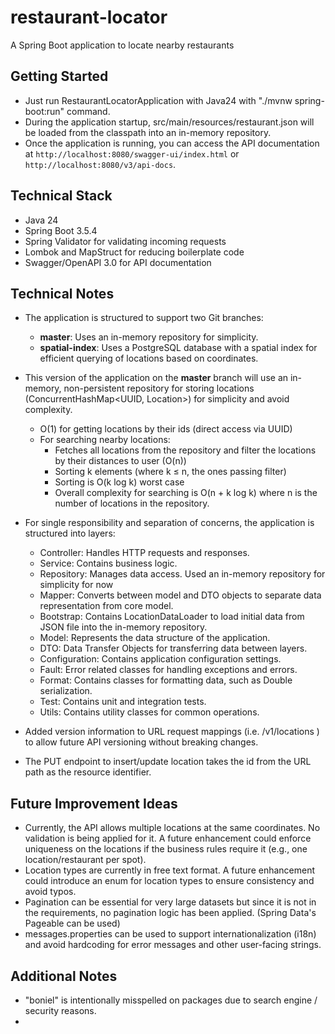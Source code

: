 # restaurant-locator

A Spring Boot application to locate nearby restaurants

## Getting Started
- Just run RestaurantLocatorApplication with Java24 with "./mvnw spring-boot:run" command.
- During the application startup, src/main/resources/restaurant.json will be loaded from the classpath into an in-memory repository.
- Once the application is running, you can access the API documentation at `http://localhost:8080/swagger-ui/index.html` or `http://localhost:8080/v3/api-docs`.

## Technical Stack
- Java 24
- Spring Boot 3.5.4
- Spring Validator for validating incoming requests
- Lombok and MapStruct for reducing boilerplate code
- Swagger/OpenAPI 3.0 for API documentation

## Technical Notes
- The application is structured to support two Git branches:
  - **master**: Uses an in-memory repository for simplicity.
  - **spatial-index**: Uses a PostgreSQL database with a spatial index for efficient querying of locations based on coordinates.
- This version of the application on the **master** branch will use an in-memory, non-persistent repository for storing locations (ConcurrentHashMap<UUID, Location>) for simplicity and avoid complexity. 
  - O(1) for getting locations by their ids (direct access via UUID)
  - For searching nearby locations:
    - Fetches all locations from the repository and filter the locations by their distances to user (O(n))
    - Sorting k elements (where k ≤ n, the ones passing filter)
    - Sorting is O(k log k) worst case
    - Overall complexity for searching is O(n + k log k) where n is the number of locations in the repository.

- For single responsibility and separation of concerns, the application is structured into layers:
  - Controller: Handles HTTP requests and responses.
  - Service: Contains business logic.
  - Repository: Manages data access. Used an in-memory repository for simplicity for now
  - Mapper: Converts between model and DTO objects to separate data representation from core model.
  - Bootstrap: Contains LocationDataLoader to load initial data from JSON file into the in-memory repository.
  - Model: Represents the data structure of the application.
  - DTO: Data Transfer Objects for transferring data between layers.
  - Configuration: Contains application configuration settings.
  - Fault: Error related classes for handling exceptions and errors.
  - Format: Contains classes for formatting data, such as Double serialization.
  - Test: Contains unit and integration tests.
  - Utils: Contains utility classes for common operations.
  
- Added version information to URL request mappings (i.e. /v1/locations ) to allow future API versioning without breaking changes.

- The PUT endpoint to insert/update location takes the id from the URL path as the resource identifier.

## Future Improvement Ideas
- Currently, the API allows multiple locations at the same coordinates. No validation is being applied for it. 
A future enhancement could enforce uniqueness on the locations if the business rules require it (e.g., one location/restaurant per spot).
- Location types are currently in free text format. A future enhancement could introduce an enum for location types to ensure consistency and avoid typos.
- Pagination can be essential for very large datasets but since it is not in the requirements, no pagination logic has been applied. (Spring Data's Pageable can be used)
- messages.properties can be used to support internationalization (i18n) and avoid hardcoding for error messages and other user-facing strings.

## Additional Notes
- "boniel" is intentionally misspelled on packages due to search engine / security reasons.
- 